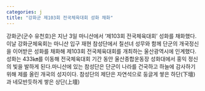 ```yaml
---
categories: j
title: "강화군 제103회 전국체육대회 성화 채화"
---
```

강화군(군수 유천호)은 지난 3일 마니산에서 ‘제103회 전국체육대회’ 성화를 채화했다.이날 강화군체육회는 마니산 입구 재현 참성단에서 칠선녀 성무와 함께 단군의 개국정신을 이어받은 성화를 채화해 제103회 전국체육대회를 개최하는 울산광역시에 인계했다. 성화는 433㎞를 이동해 전국체육대회 기간 동안 울산종합운동장 성화대에서 홍익 정신의 빛을 발하게 된다.마니산에 있는 참성단은 단군이 나라를 건국하고 하늘에 감사하기 위해 제를 올린 개국의 성지이다. 참성단의 제단은 자연석으로 둥글게 쌓은 하단(下壇)과 네모반듯하게 쌓은 상단(上壇)